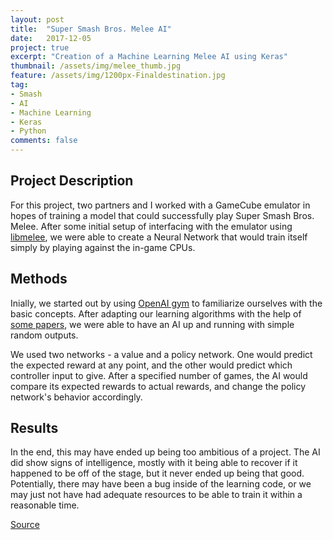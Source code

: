 ```yaml
---
layout: post
title:  "Super Smash Bros. Melee AI"
date:   2017-12-05
project: true
excerpt: "Creation of a Machine Learning Melee AI using Keras"
thumbnail: /assets/img/melee_thumb.jpg
feature: /assets/img/1200px-Finaldestination.jpg
tag:
- Smash
- AI
- Machine Learning
- Keras
- Python
comments: false
---
```


## Project Description

For this project, two partners and I worked with a GameCube emulator in hopes of training a model that could
successfully play Super Smash Bros. Melee. After some initial setup of interfacing with the emulator using 
[libmelee](https://github.com/altf4/libmelee), we were able to create a Neural Network that would train itself simply
by playing against the in-game CPUs.

## Methods

Inially, we started out by using [OpenAI gym](https://gym.openai.com/) to familiarize ourselves with the basic concepts.
After adapting our learning algorithms with the help of [some papers](http://proceedings.mlr.press/v48/mniha16.pdf),
we were able to have an AI up and running with simple random outputs.

We used two networks - a value and a policy network. One would predict the expected reward at any point, and the other would
predict which controller input to give. After a specified number of games, the AI would compare its expected rewards to actual
rewards, and change the policy network's behavior accordingly.

## Results

In the end, this may have ended up being too ambitious of a project. The AI did show signs of intelligence, mostly with it
being able to recover if it happened to be off of the stage, but it never ended up being that good. Potentially, there may
have been a bug inside of the learning code, or we may just not have had adequate resources to be able to train it within a
reasonable time.


[Source](https://github.com/CVaranese/SteveTheBot)
